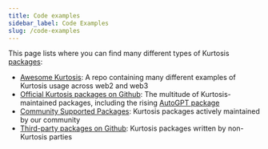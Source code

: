 ```yaml
---
title: Code examples
sidebar_label: Code Examples
slug: /code-examples
---
```


This page lists where you can find many different types of Kurtosis [packages][packages-concepts-reference]:

- [Awesome Kurtosis][awesome-kurtosis]: A repo containing many different examples of Kurtosis usage across web2 and web3
- [Official Kurtosis packages on Github](https://github.com/kurtosis-tech?q=package+in%3Aname&type=&language=): The multitude of Kurtosis-maintained packages, including the rising [AutoGPT package](https://github.com/kurtosis-tech/autogpt-package)
- [Community Supported Packages](https://github.com/kurtosis-tech/kurtosis#featured-community-packages): Kurtosis packages actively maintained by our community
- [Third-party packages on Github](https://github.com/search?q=-user%3Akurtosis-tech+path%3A**%2Fkurtosis.yml&type=code): Kurtosis packages written by non-Kurtosis parties

<!---------------------------------------- ONLY LINKS BELOW HERE!!! ----------------------------------->
[awesome-kurtosis]: https://github.com/kurtosis-tech/awesome-kurtosis
[packages-concepts-reference]: ./concepts-reference/packages.md
